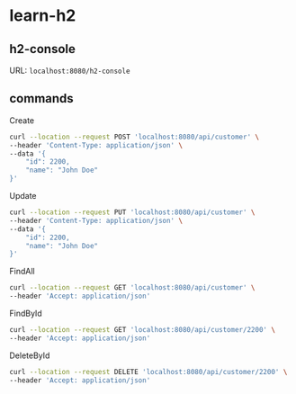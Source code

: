 # learn-h2

## h2-console

URL: `localhost:8080/h2-console`

## commands

Create

```bash
curl --location --request POST 'localhost:8080/api/customer' \
--header 'Content-Type: application/json' \
--data '{
    "id": 2200,
    "name": "John Doe"
}'
```

Update

```bash
curl --location --request PUT 'localhost:8080/api/customer' \
--header 'Content-Type: application/json' \
--data '{
    "id": 2200,
    "name": "John Doe"
}'
```

FindAll

```bash
curl --location --request GET 'localhost:8080/api/customer' \
--header 'Accept: application/json'
```

FindById

```bash
curl --location --request GET 'localhost:8080/api/customer/2200' \
--header 'Accept: application/json'
```

DeleteById

```bash
curl --location --request DELETE 'localhost:8080/api/customer/2200' \
--header 'Accept: application/json'
```